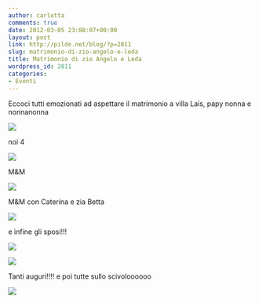 ```yaml
---
author: carlotta
comments: true
date: 2012-03-05 23:08:07+00:00
layout: post
link: http://pilde.net/blog/?p=2811
slug: matrimonio-di-zio-angelo-e-leda
title: Matrimonio di zio Angelo e Leda
wordpress_id: 2811
categories:
- Eventi
---
```


Eccoci tutti emozionati ad aspettare il matrimonio a villa Lais, papy nonna e nonnanonna

![]({{baseurl}}/uploads/2012/03/invitati11.jpg)




noi 4

![]({{baseurl}}/uploads/2012/03/family1.jpg)




M&M

![]({{baseurl}}/uploads/2012/03/mm.jpg)




M&M con Caterina e zia Betta

![]({{baseurl}}/uploads/2012/03/bimbe.jpg)




e infine gli sposi!!!

![]({{baseurl}}/uploads/2012/03/al.jpg)




![]({{baseurl}}/uploads/2012/03/sposi.jpg)




Tanti auguri!!!! e poi tutte sullo scivoloooooo

![]({{baseurl}}/uploads/2012/03/scivolo.jpg)



